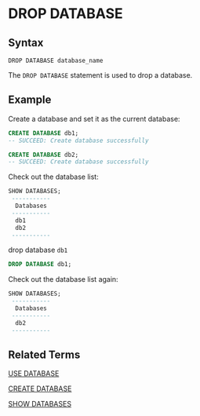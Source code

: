 # DROP DATABASE

## Syntax

```
DROP DATABASE database_name
```

The `DROP DATABASE` statement is used to drop a database.

## **Example**

Create a database and set it as the current database:

```sql
CREATE DATABASE db1;
-- SUCCEED: Create database successfully

CREATE DATABASE db2;
-- SUCCEED: Create database successfully
```

Check out the database list:

```sql
SHOW DATABASES;
 ----------- 
  Databases  
 ----------- 
  db1        
  db2        
 ----------- 
```

drop database `db1`

```sql
DROP DATABASE db1;
```

Check out the database list again:

```sql
SHOW DATABASES;
 ----------- 
  Databases  
 -----------        
  db2        
 ----------- 
```

## Related Terms

[USE DATABASE](../ddl/USE_DATABASE_STATEMENT.md)

[CREATE DATABASE](./CREATE_DATABASE_STATEMENT.md)

[SHOW DATABASES](../ddl/SHOW_STATEMENT.md#show-databases)

